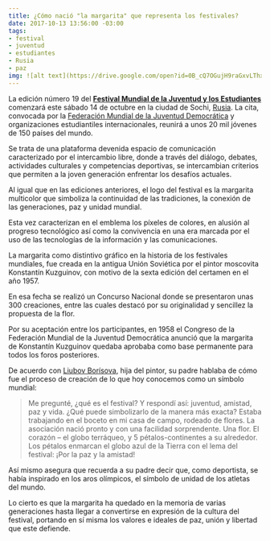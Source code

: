 ```yaml
---
title: ¿Cómo nació "la margarita" que representa los festivales?
date: 2017-10-13 13:56:00 -03:00
tags:
- festival
- juventud
- estudiantes
- Rusia
- paz
img: ![alt text](https://drive.google.com/open?id=0B_cQ7OGujH9raGxvLThxSFpQWGc)
---
```


La edición número 19 del **[Festival Mundial de la Juventud y los Estudiantes](http://russia2017.com/es/)** comenzará este sábado 14 de octubre en la ciudad de Sochi, [Rusia](https://www.ecured.cu/Rusia). La cita, convocada por la [Federación Mundial de la Juventud Democrática](https://www.ecured.cu/Federaci%C3%B3n_Mundial_de_las_Juventudes_Democr%C3%A1ticas) y organizaciones estudiantiles internacionales, reunirá a unos 20 mil jóvenes de 150 países del mundo.

Se trata de una plataforma devenida espacio de comunicación caracterizado por el intercambio libre, donde a través del diálogo, debates, actividades culturales y competencias deportivas,  se intercambian criterios que permiten a la joven generación enfrentar los desafíos actuales.

Al igual que en las ediciones anteriores, el logo del festival es la margarita multicolor que simboliza la continuidad de las tradiciones, la conexión de las generaciones, paz y unidad mundial.

Esta vez caracterizan en el emblema los píxeles de colores, en alusión al progreso tecnológico así como la convivencia en una era marcada por el uso de las tecnologías de la información y las comunicaciones.

La margarita como distintivo gráfico en la historia de los festivales mundiales, fue creada en la antigua Unión Soviética por el pintor moscovita Konstantín Kuzguinov, con motivo de la sexta edición del certamen en el año 1957.

En esa fecha se realizó un Concurso Nacional donde se presentaron unas 300 creaciones, entre las cuales destacó por su originalidad y sencillez la propuesta de la flor.

Por su aceptación entre los participantes, en 1958 el Congreso de la Federación Mundial de la Juventud Democrática anunció que la margarita de Konstantín Kuzguinov quedaba aprobaba como base permanente para todos los foros posteriores.

De acuerdo con [Liubov Borísova](http://russia2017.com/es/posts/la-historia-de-c-mo-abri-la-margarita-s-mbolo-del-festival-mundial-de-la-juventud-y-los-estudiantes-), hija del pintor, su padre hablaba de cómo fue el proceso de creación de lo que hoy conocemos como un símbolo mundial:

> Me pregunté, ¿qué es el festival? Y respondí así: juventud, amistad, paz y vida. ¿Qué puede simbolizarlo de la manera más exacta? Estaba trabajando en el boceto en mi casa de campo, rodeado de flores. La asociación nació pronto y con una facilidad sorprendente. Una flor. El corazón – el globo terráqueo, y 5 pétalos-continentes a su alrededor. Los pétalos enmarcan el globo azul de la Tierra con el lema del festival: ¡Por la paz y la amistad!

Así mismo asegura que recuerda a su padre decir que, como deportista, se había inspirado en los aros olímpicos, el símbolo de unidad de los atletas del mundo.

Lo cierto es que la margarita ha quedado en la memoria de varias generaciones hasta llegar a convertirse en expresión de la cultura del festival, portando en sí misma los valores e ideales de paz, unión y libertad que este defiende.
